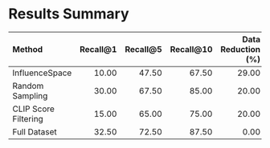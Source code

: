 # Results Summary

| Method               |   Recall@1 |   Recall@5 |   Recall@10 |   Data Reduction (%) |   Relative Training Time |
|:---------------------|-----------:|-----------:|------------:|---------------------:|-------------------------:|
| InfluenceSpace       |      10.00 |      47.50 |       67.50 |                29.00 |                     0.00 |
| Random Sampling      |      30.00 |      67.50 |       85.00 |                20.00 |                     0.00 |
| CLIP Score Filtering |      15.00 |      65.00 |       75.00 |                20.00 |                     0.00 |
| Full Dataset         |      32.50 |      72.50 |       87.50 |                 0.00 |                     0.00 |
